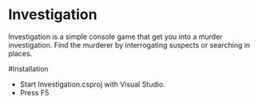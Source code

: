 # Investigation

Investigation is a simple console game that get you into a murder investigation.
Find the murderer by interrogating suspects or searching in places.

#Installation
- Start Investigation.csproj with Visual Studio.
- Press F5
